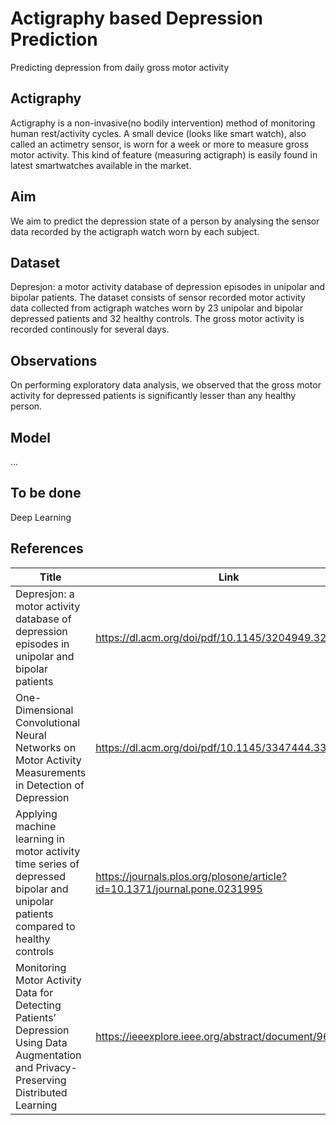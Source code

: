 # Actigraphy based Depression Prediction
Predicting depression from daily gross motor activity

## Actigraphy
Actigraphy is a non-invasive(no bodily intervention) method of monitoring human rest/activity cycles. 
A small device (looks like smart watch), also called an actimetry sensor, is worn for a week or more to measure gross motor activity. 
This kind of feature (measuring actigraph) is easily found in latest smartwatches available in the market.


## Aim
We aim to predict the depression state of a person by analysing the sensor data recorded by the actigraph watch worn by each subject.

## Dataset
Depresjon: a motor activity database of depression episodes in unipolar and bipolar patients.
The dataset consists of sensor recorded motor activity data collected from actigraph watches worn by 23 unipolar and bipolar depressed patients and 32 healthy controls.
The gross motor activity is recorded continously for several days. 

## Observations
On performing exploratory data analysis, we observed that the gross motor activity for depressed patients is significantly lesser than any healthy person.


## Model
...


## To be done
Deep Learning


## References

| Title | Link |
| ------ | ------ |
| Depresjon: a motor activity database of depression episodes in unipolar and bipolar patients | https://dl.acm.org/doi/pdf/10.1145/3204949.3208125|
| One-Dimensional Convolutional Neural Networks on Motor Activity Measurements in Detection of Depression | https://dl.acm.org/doi/pdf/10.1145/3347444.3356238 |
| Applying machine learning in motor activity time series of depressed bipolar and unipolar patients compared to healthy controls | https://journals.plos.org/plosone/article?id=10.1371/journal.pone.0231995 |
| Monitoring Motor Activity Data for Detecting Patients’ Depression Using Data Augmentation and Privacy-Preserving Distributed Learning | https://ieeexplore.ieee.org/abstract/document/9630592 |
